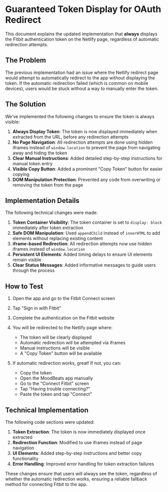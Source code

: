 # Guaranteed Token Display for OAuth Redirect

This document explains the updated implementation that **always** displays the Fitbit authentication token on the Netlify page, regardless of automatic redirection attempts.

## The Problem

The previous implementation had an issue where the Netlify redirect page would attempt to automatically redirect to the app without displaying the token. If the automatic redirection failed (which is common on mobile devices), users would be stuck without a way to manually enter the token.

## The Solution

We've implemented the following changes to ensure the token is always visible:

1. **Always Display Token**: The token is now displayed immediately when extracted from the URL, before any redirection attempts
2. **No Page Navigation**: All redirection attempts are done using hidden iframes instead of `window.location` to prevent the page from navigating away and hiding the token
3. **Clear Manual Instructions**: Added detailed step-by-step instructions for manual token entry
4. **Visible Copy Button**: Added a prominent "Copy Token" button for easier copying
5. **DOM Manipulation Protection**: Prevented any code from overwriting or removing the token from the page

## Implementation Details

The following technical changes were made:

1. **Token Container Visibility**: The token container is set to `display: block` immediately after token extraction
2. **Safe DOM Manipulation**: Used `appendChild` instead of `innerHTML` to add elements without replacing existing content
3. **iframe-based Redirection**: All redirection attempts now use hidden iframes instead of `window.location`
4. **Persistent UI Elements**: Added timing delays to ensure UI elements remain visible
5. **Clear Status Messages**: Added informative messages to guide users through the process

## How to Test

1. Open the app and go to the Fitbit Connect screen
2. Tap "Sign in with Fitbit"
3. Complete the authentication on the Fitbit website
4. You will be redirected to the Netlify page where:
   - The token will be clearly displayed
   - Automatic redirection will be attempted via iframes
   - Manual instructions will be visible
   - A "Copy Token" button will be available

5. If automatic redirection works, great! If not, you can:
   - Copy the token
   - Open the MoodBeats app manually
   - Go to the "Connect Fitbit" screen
   - Tap "Having trouble connecting?"
   - Paste the token and tap "Connect"

## Technical Implementation

The following code sections were updated:

1. **Token Extraction**: The token is now immediately displayed once extracted
2. **Redirection Function**: Modified to use iframes instead of page navigation
3. **UI Elements**: Added step-by-step instructions and better copy functionality
4. **Error Handling**: Improved error handling for token extraction failures

These changes ensure that users will always see the token, regardless of whether the automatic redirection works, ensuring a reliable fallback method for connecting Fitbit to the app.
